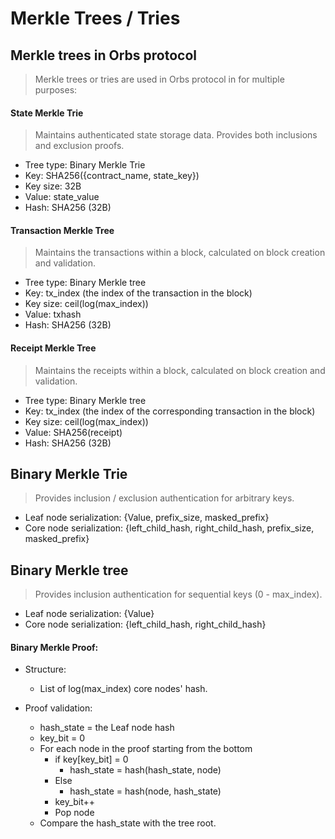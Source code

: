 # Merkle Trees / Tries

## Merkle trees in Orbs protocol
> Merkle trees or tries are used in Orbs protocol in for multiple purposes:

#### State Merkle Trie
> Maintains authenticated state storage data. Provides both inclusions and exclusion proofs.
* Tree type: Binary Merkle Trie
* Key: SHA256({contract_name, state_key})
* Key size: 32B
* Value: state_value
* Hash: SHA256 (32B)

#### Transaction Merkle Tree
> Maintains the transactions within a block, calculated on block creation and validation.
* Tree type: Binary Merkle tree
* Key: tx_index (the index of the transaction in the block)
* Key size: ceil(log(max_index))
* Value: txhash
* Hash: SHA256 (32B)

#### Receipt Merkle Tree
> Maintains the receipts within a block, calculated on block creation and validation.
* Tree type: Binary Merkle tree
* Key: tx_index (the index of the corresponding transaction in the block)
* Key size: ceil(log(max_index))
* Value: SHA256(receipt)
* Hash: SHA256 (32B)

## Binary Merkle Trie
> Provides inclusion / exclusion authentication for arbitrary keys.
* Leaf node serialization: {Value, prefix_size, masked_prefix}
* Core node serialization: {left_child_hash, right_child_hash, prefix_size, masked_prefix}

## Binary Merkle tree
> Provides inclusion authentication for sequential keys (0 - max_index).
* Leaf node serialization: {Value}
* Core node serialization: {left_child_hash, right_child_hash}

#### Binary Merkle Proof:
* Structure:
  * List of log(max_index) core nodes' hash.

* Proof validation:
  * hash_state = the Leaf node hash
  * key_bit = 0
  * For each node in the proof starting from the bottom
    * if key[key_bit] = 0
      * hash_state = hash(hash_state, node)
    * Else
      * hash_state = hash(node, hash_state)
    * key_bit++
    * Pop node
  * Compare the hash_state with the tree root.


